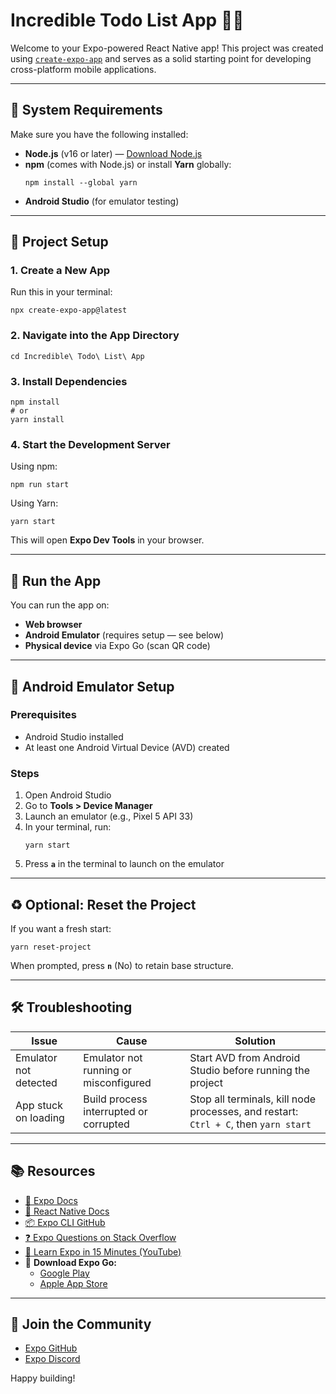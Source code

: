 # Incredible Todo List App 📱📝

Welcome to your Expo-powered React Native app! This project was created using [`create-expo-app`](https://www.npmjs.com/package/create-expo-app) and serves as a solid starting point for developing cross-platform mobile applications.

---

## 🚀 System Requirements

Make sure you have the following installed:

- **Node.js** (v16 or later) — [Download Node.js](https://nodejs.org/)
- **npm** (comes with Node.js) or install **Yarn** globally:
  ```
  npm install --global yarn
  ```
- **Android Studio** (for emulator testing)

---

## 📁 Project Setup

### 1. Create a New App

Run this in your terminal:

```
npx create-expo-app@latest
```

### 2. Navigate into the App Directory

```
cd Incredible\ Todo\ List\ App
```

### 3. Install Dependencies

```
npm install
# or
yarn install
```

### 4. Start the Development Server

Using npm:

```
npm run start
```

Using Yarn:

```
yarn start
```

This will open **Expo Dev Tools** in your browser.

---

## 📱 Run the App

You can run the app on:

- **Web browser**
- **Android Emulator** (requires setup — see below)
- **Physical device** via Expo Go (scan QR code)

---

## 🧪 Android Emulator Setup

### Prerequisites

- Android Studio installed
- At least one Android Virtual Device (AVD) created

### Steps

1. Open Android Studio
2. Go to **Tools > Device Manager**
3. Launch an emulator (e.g., Pixel 5 API 33)
4. In your terminal, run:
   ```
   yarn start
   ```
5. Press **`a`** in the terminal to launch on the emulator

---

## ♻️ Optional: Reset the Project

If you want a fresh start:

```
yarn reset-project
```

When prompted, press **`n`** (No) to retain base structure.

---

## 🛠️ Troubleshooting

| Issue                 | Cause                                  | Solution                                                                            |
| --------------------- | -------------------------------------- | ----------------------------------------------------------------------------------- |
| Emulator not detected | Emulator not running or misconfigured  | Start AVD from Android Studio before running the project                            |
| App stuck on loading  | Build process interrupted or corrupted | Stop all terminals, kill node processes, and restart: `Ctrl + C`, then `yarn start` |

---

## 📚 Resources

- [📘 Expo Docs](https://docs.expo.dev/)
- [📱 React Native Docs](https://reactnative.dev/docs/environment-setup)
- [📦 Expo CLI GitHub](https://github.com/expo/expo)
- [❓ Expo Questions on Stack Overflow](https://stackoverflow.com/questions/tagged/expo)
- [🎥 Learn Expo in 15 Minutes (YouTube)](https://www.youtube.com/results?search_query=Learn+Expo+in+15+Minutes)
- 📲 **Download Expo Go:**
  - [Google Play](https://play.google.com/store/apps/details?id=host.exp.exponent)
  - [Apple App Store](https://apps.apple.com/app/apple-store/id982107779)

---

## 🤝 Join the Community

- [Expo GitHub](https://github.com/expo/expo)
- [Expo Discord](https://chat.expo.dev)

Happy building!
